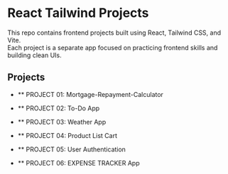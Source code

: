 # React Tailwind Projects

This repo contains frontend projects built using React, Tailwind CSS, and Vite.  
Each project is a separate app focused on practicing frontend skills and building clean UIs.



## Projects
- ** PROJECT 01: Mortgage-Repayment-Calculator

- ** PROJECT 02: To-Do App

- ** PROJECT 03: Weather App

- ** PROJECT 04: Product List Cart

- ** PROJECT 05: User Authentication

- ** PROJECT 06: EXPENSE TRACKER App

